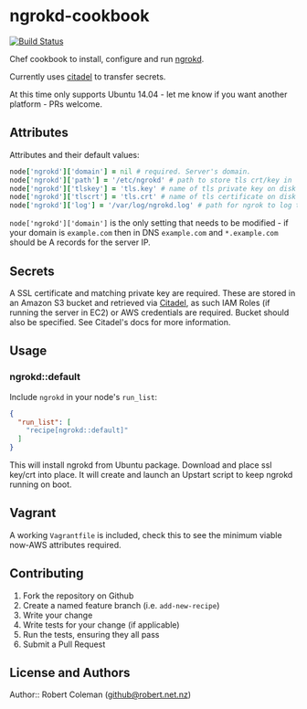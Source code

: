 # ngrokd-cookbook

[![Build Status](https://travis-ci.org/rjocoleman/ngrokd-cookbook.svg)](https://travis-ci.org/rjocoleman/ngrokd-cookbook)

Chef cookbook to install, configure and run [ngrokd](https://github.com/inconshreveable/ngrok/blob/master/docs/SELFHOSTING.md).

Currently uses [citadel](https://github.com/poise/citadel) to transfer secrets.

At this time only supports Ubuntu 14.04 - let me know if you want another platform - PRs welcome.


## Attributes

Attributes and their default values:

```ruby
node['ngrokd']['domain'] = nil # required. Server's domain.
node['ngrokd']['path'] = '/etc/ngrokd' # path to store tls crt/key in
node['ngrokd']['tlskey'] = 'tls.key' # name of tls private key on disk
node['ngrokd']['tlscrt'] = 'tls.crt' # name of tls certificate on disk
node['ngrokd']['log'] = '/var/log/ngrokd.log' # path for ngrok to log to. stdout and none are also valid.
```

`node['ngrokd']['domain']` is the only setting that needs to be modified - if your domain is `example.com` then in DNS `example.com` and `*.example.com` should be A records for the server IP.


## Secrets

A SSL certificate and matching private key are required. These are stored in an Amazon S3 bucket and retrieved via [Citadel](https://github.com/poise/citadel), as such IAM Roles (if running the server in EC2) or AWS credentials are required.
Bucket should also be specified. See Citadel's docs for more information.


## Usage

### ngrokd::default

Include `ngrokd` in your node's `run_list`:

```json
{
  "run_list": [
    "recipe[ngrokd::default]"
  ]
}
```

This will install ngrokd from Ubuntu package. Download and place ssl key/crt into place.
It will create and launch an Upstart script to keep ngrokd running on boot.

## Vagrant

A working `Vagrantfile` is included, check this to see the minimum viable now-AWS attributes required.


## Contributing

1. Fork the repository on Github
2. Create a named feature branch (i.e. `add-new-recipe`)
3. Write your change
4. Write tests for your change (if applicable)
5. Run the tests, ensuring they all pass
6. Submit a Pull Request

## License and Authors

Author:: Robert Coleman (<github@robert.net.nz>)
